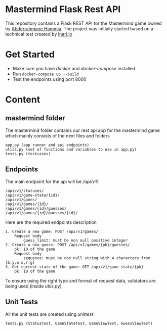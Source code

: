 # Mastermind Flask Rest API
This repository contains a Flask REST API for the Mastermind game owned by [Abderrahmane Hammia](mailto:fa_hammia@esi.dz). The project was initially started based on a technical test created by [Inari.io](https://www.inari.io/)
# Get Started
* Make sure you have *docker* and *docker-compose* installed
* Run ```docker-compose up --build```
* Test the endpoints using port 8000
# Content
## mastermind folder
The mastermind folder contains our rest api app for the mastermind game which mainly consists of the next files and folders
```
app.py (app runner and api endpoints)
utils.py (set of functions and variables to use in app.py)
tests.py (testcases)
```
## Endpoints
The main endpoint for the api will be */api/v1/*.
```
/api/v1/statuses/
/api/v1/game-state/{id}/
/api/v1/games/
/api/v1/games/{id}/
/api/v1/games/{id}/guesses/
/api/v1/games/{id}/guesses/{id}/
```
Here are the required endpoints description
```
1. Create a new game: POST /api/v1/games/
    Request body
        guess_limit: must be non null positive integer
2. Create a new guess: POST /api/v1/games/{pk}/guesses/
    pk: ID of the game
    Request body
        sequence: must be non null string with 4 characters from [b,y,w,o,r,g]
3. Get current state of the game: GET /api/v1/game-state/{pk}
    pk: ID of the game
```
To ensure using the right type and format of request data, validators are being used (inside *utils.py*)
## Unit Tests
All the unit tests are created using *unittest*
```
tests.py (StatusTest, GameStateTest, GameViewTest, GuessViewTest)
```